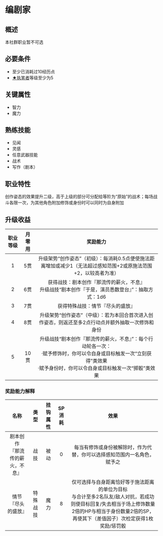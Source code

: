 # 编剧家

## 概述

本社群职业暂不可选

## 必要条件

* 至少已消耗过10经历点
* <a href="../1-Writer" target="_blank">★执笔者</a>等级至少为5

## 关键属性

* 智力
* 魔力

## 熟练技能

* 见闻
* 灵感
* 任意武器技能
* 战术
* 写作（剧本）

## 职业特性

创作姿态的效果提升二级，高于上级的部分可分配给等阶为“原始”的战术；每场战斗各限一次，为其他角色附加修饰或身份时可以同时为自身附加

## 升级收益

职业等级|月零用|奖励能力
:--:|:--:|:--:
1|5贯|升级架势“创作姿态”（初级）：每消耗0.5点便使施法距离增加或减少1（无法超过感知范围+2或原施法范围+2，以较高者为准）
2|6贯|获得战技：剧本创作『那流传的薪火，不息』<br>升级战技“剧本创作『于是，演员悉数登台』”：抽取方式：1d6
3|7贯|获得特殊战技：情节『尽头的盛放』
4|8贯|升级架势“创作姿态”（中级）：若为本回合首次进入创作姿态，则返还至多2点行动点并额外抽取一次修饰和身份
5|10贯|升级战技“剧本创作『那流传的薪火，不息』”：每个行动轮各一次：<br>·赋予修饰时，你可以令自身或目标触发一次“立刻获得”类效果<br>·赋予身份时，你可以令自身或目标触发一次“掷骰”类效果

### 奖励能力解释

名称|类型|挂钩属性|SP消耗|效果
:--:|:--:|:--:|:--:|:--:
剧本创作<br>『那流传的薪火，不息』|战技|被动|0|每当有修饰或身份被解除时，作为代替，你可以选择感知范围内一名角色，赋予之
情节<br>『尽头的盛放』|特殊战技|魔力|8|仅可选择与自身距离恰好等于施法距离的单位为目标<br>与合计至多2名队友/敌人对抗，若成功则使目标回复/失去相当于场上修饰数量2倍的HP与相当于身份数量2倍的SP，再使其下（差值因子）次检定获得1枚奖励/惩罚骰